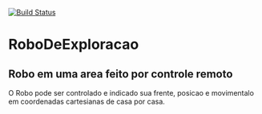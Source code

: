 [![Build Status](https://travis-ci.org/victorcesc/RoboDeExploracao.svg?branch=master)](https://travis-ci.org/victorcesc/RoboDeExploracao)


# RoboDeExploracao


## Robo em uma area feito por controle remoto

O Robo pode ser controlado e indicado sua frente, posicao e movimentalo em coordenadas cartesianas de casa por casa.

